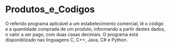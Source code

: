 # Produtos_e_Codigos
O referido programa aplicável a um estabelecimento comercial, lê o código e a quantidade comprada de um produto, informando a partir destes dados, o valor a ser pago, com duas casas decimais. O programa está disponiblizado nas linguagens C, C++, Java, C# e Python. 
